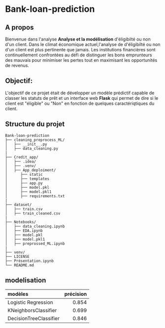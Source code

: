 # Bank-loan-prediction

## A propos 
Bienvenue dans l'analyse **Analyse et la modélisation** d'éligibilté ou non d'un client. Dans le climat économique actuel,l'analyse de d'éligibilté ou non d'un client est plus pertinente que jamais. Les institutions financières sont continuellement confrontées au défi de distinguer les bons emprunteurs des mauvais pour minimiser les pertes tout en maximisant les opportunités de revenus.


## Objectif:

L'objectif de ce projet était de développer un modèle prédictif capable de classer les statuts de prêt et un interface web **Flask** qui permet de dire si le client est "éligible" ou "Non"  en fonction de quelques caractériqtiques du client.

## Structure du projet
```
Bank-loan-prediction
├── cleaning_preprocess_ML/
│   ├── __init__.py
│   ├── data_cleaning.py
|
├── Credit_app/
│   ├── .idea/
│   ├── .venv/
│   ├── App_deploiment/
│      ├── static 
│      ├── templates
│      ├── app.py
│      ├── model.pkl
│      ├── model.pkl1
│      ├── requirements.txt
|
├── dataset/
│   ├── train.csv
│   ├── train_cleaned.csv
|
├── Notebooks/
│   ├── data_cleaning.ipynb
│   ├── EDA.ipynb
│   ├── model.pkl
│   ├── model.pkl1
│   ├── preprossed_ML.ipynb
|
├── venv/
├── LICENSE
├── Présentation.ipynb
└── README.md
```  


## modelisation 

| modèles                |   précision |
|:-----------------------|------------:|
| Logistic Regression    |       0.854 |
| KNeighborsClassifier   |       0.699 |
| DecisionTreeClassifier |       0.846 |